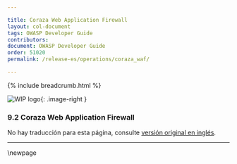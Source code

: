```yaml
---

title: Coraza Web Application Firewall
layout: col-document
tags: OWASP Developer Guide
contributors:
document: OWASP Developer Guide
order: 51020
permalink: /release-es/operations/coraza_waf/

---
```


{% include breadcrumb.html %}

<style type="text/css">
.image-right {
  height: 180px;
  display: block;
  margin-left: auto;
  margin-right: auto;
  float: right;
}
</style>

![WIP logo](../../../assets/images/dg_wip.png "Work in progress"){: .image-right }

### 9.2 Coraza Web Application Firewall

No hay traducción para esta página, consulte [versión original en inglés][release1102].

----

[release1102]: https://github.com/OWASP/www-project-developer-guide/blob/main/release/11-operations/02-coraza.md

\newpage
